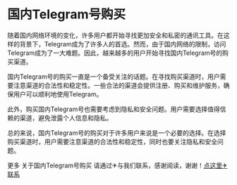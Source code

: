 # 国内Telegram号购买

随着国内网络环境的变化，许多用户都开始寻找更加安全和私密的通讯工具。在这样的背景下，Telegram成为了许多人的首选。然而，由于国内网络的限制，访问Telegram成为了一大难题。因此，越来越多的用户开始寻找国内Telegram号的购买渠道。

国内Telegram号的购买一直是一个备受关注的话题。在寻找购买渠道时，用户需要注意渠道的合法性和稳定性。一些合法的渠道会提供注册、购买和维护服务，确保用户可以顺利地使用Telegram。

此外，购买国内Telegram号也需要考虑到隐私和安全问题。用户需要选择值得信赖的渠道，避免泄露个人信息和隐私。

总的来说，国内Telegram号的购买对于许多用户来说是一个必要的选择。在选择购买渠道时，用户需要注意渠道的合法性和稳定性，同时也要关注隐私和安全问题。

更多 关于国内Telegram号购买 请通过✈与我们联系，感谢阅读，谢谢！[点这里✈联系](https://ads.k02.cc)